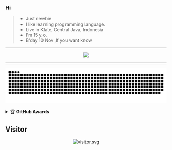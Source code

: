 ### Hi

> * Just newbie
> * I like learning programming language.
> * Live in Klate, Central Java, Indonesia
> * I'm 15 y.o.
> * B'day 10 Nov
> ,If you want know 

---------

<p align="center">
  <a href="https://github.com/Rlxfly"><img src="https://github-readme-stats.vercel.app/api/top-langs?username=Rlxfly&theme=tokyonight&layout=compact" /></a>
</p>

--------

![「Rʟxғʟʏ⁴̅⁰͍⁴̵」](https://github.com/Platane/snk/raw/output/github-contribution-grid-snake.svg)

<details>
    <summary>&#127942 <b>GitHub Awards</b></summary><br/>

![© Rlxfly](https://github-profile-trophy.vercel.app/?username=Rlxfly&theme=tokyonight)

</details>


## Visitor 
<p align="center">
<img src="https://count.caliphdev.my.id/get/@Rlxfly?theme=gelbooru-h" alt="visitor.svg">
</p>
